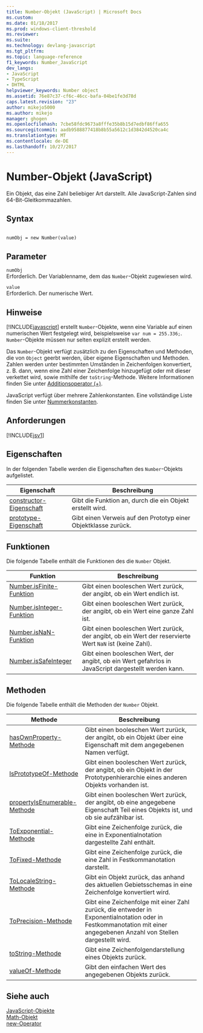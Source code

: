 ```yaml
---
title: Number-Objekt (JavaScript) | Microsoft Docs
ms.custom: 
ms.date: 01/18/2017
ms.prod: windows-client-threshold
ms.reviewer: 
ms.suite: 
ms.technology: devlang-javascript
ms.tgt_pltfrm: 
ms.topic: language-reference
f1_keywords: Number_JavaScript
dev_langs:
- JavaScript
- TypeScript
- DHTML
helpviewer_keywords: Number object
ms.assetid: 76e87c37-cf6c-46cc-bafa-04be1fe3d78d
caps.latest.revision: "23"
author: mikejo5000
ms.author: mikejo
manager: ghogen
ms.openlocfilehash: 7cbe58fdc9673a8fffe35b8b15d7edbf86ffa655
ms.sourcegitcommit: aadb9588877418b8b55a5612c1d3842d4520ca4c
ms.translationtype: MT
ms.contentlocale: de-DE
ms.lasthandoff: 10/27/2017
---
```

# <a name="number-object-javascript"></a>Number-Objekt (JavaScript)
Ein Objekt, das eine Zahl beliebiger Art darstellt. Alle JavaScript-Zahlen sind 64-Bit-Gleitkommazahlen.  
  
## <a name="syntax"></a>Syntax  
  
```  
  
numObj = new Number(value)  
```  
  
## <a name="parameters"></a>Parameter  
 `numObj`  
 Erforderlich. Der Variablenname, dem das `Number`-Objekt zugewiesen wird.  
  
 `value`  
 Erforderlich. Der numerische Wert.  
  
## <a name="remarks"></a>Hinweise  
 [!INCLUDE[javascript](../../javascript/includes/javascript-md.md)] erstellt `Number`-Objekte, wenn eine Variable auf einen numerischen Wert festgelegt wird, beispielsweise `var num = 255.336;`. `Number`-Objekte müssen nur selten explizit erstellt werden.  
  
 Das `Number`-Objekt verfügt zusätzlich zu den Eigenschaften und Methoden, die von `Object` geerbt werden, über eigene Eigenschaften und Methoden. Zahlen werden unter bestimmten Umständen in Zeichenfolgen konvertiert, z. B. dann, wenn eine Zahl einer Zeichenfolge hinzugefügt oder mit dieser verkettet wird, sowie mithilfe der `toString`-Methode. Weitere Informationen finden Sie unter [Additionsoperator (+)](../../javascript/reference/addition-operator-decrement-javascript.md).  
  
 JavaScript verfügt über mehrere Zahlenkonstanten. Eine vollständige Liste finden Sie unter [Nummerkonstanten](../../javascript/reference/number-constants-javascript.md).  
  
## <a name="requirements"></a>Anforderungen  
 [!INCLUDE[jsv1](../../javascript/misc/includes/jsv1-md.md)]  
  
## <a name="properties"></a>Eigenschaften  
 In der folgenden Tabelle werden die Eigenschaften des `Number`-Objekts aufgelistet.  
  
|Eigenschaft|Beschreibung|  
|--------------|-----------------|  
|[constructor-Eigenschaft](../../javascript/reference/constructor-property-object-javascript.md)|Gibt die Funktion an, durch die ein Objekt erstellt wird.|  
|[prototype-Eigenschaft](../../javascript/reference/prototype-property-object-javascript.md)|Gibt einen Verweis auf den Prototyp einer Objektklasse zurück.|  
  
## <a name="functions"></a>Funktionen  
 Die folgende Tabelle enthält die Funktionen des die `Number` Objekt.  
  
|Funktion|Beschreibung|  
|--------------|-----------------|  
|[Number.isFinite-Funktion](../../javascript/reference/number-isfinite-function-number-javascript.md)|Gibt einen booleschen Wert zurück, der angibt, ob ein Wert endlich ist.|  
|[Number.isInteger-Funktion](../../javascript/reference/number-isinteger-function-number-javascript.md)|Gibt einen booleschen Wert zurück, der angibt, ob ein Wert eine ganze Zahl ist.|  
|[Number.isNaN-Funktion](../../javascript/reference/number-isnan-function-number-javascript.md)|Gibt einen booleschen Wert zurück, der angibt, ob ein Wert der reservierte Wert `NaN` ist (keine Zahl).|  
|[Number.isSafeInteger](../../javascript/reference/number-issafeinteger-number-javascript.md)|Gibt einen booleschen Wert, der angibt, ob ein Wert gefahrlos in JavaScript dargestellt werden kann.|  
  
## <a name="methods"></a>Methoden  
 Die folgende Tabelle enthält die Methoden der `Number` Objekt.  
  
|Methode|Beschreibung|  
|------------|-----------------|  
|[hasOwnProperty-Methode](../../javascript/reference/hasownproperty-method-object-javascript.md)|Gibt einen booleschen Wert zurück, der angibt, ob ein Objekt über eine Eigenschaft mit dem angegebenen Namen verfügt.|  
|[IsPrototypeOf-Methode](../../javascript/reference/isprototypeof-method-object-javascript.md)|Gibt einen booleschen Wert zurück, der angibt, ob ein Objekt in der Prototypenhierarchie eines anderen Objekts vorhanden ist.|  
|[propertyIsEnumerable-Methode](../../javascript/reference/propertyisenumerable-method-object-javascript.md)|Gibt einen booleschen Wert zurück, der angibt, ob eine angegebene Eigenschaft Teil eines Objekts ist, und ob sie aufzählbar ist.|  
|[ToExponential-Methode](../../javascript/reference/toexponential-method-number-javascript.md)|Gibt eine Zeichenfolge zurück, die eine in Exponentialnotation dargestellte Zahl enthält.|  
|[ToFixed-Methode](../../javascript/reference/tofixed-method-number-javascript.md)|Gibt eine Zeichenfolge zurück, die eine Zahl in Festkommanotation darstellt.|  
|[ToLocaleString-Methode](../../javascript/reference/tolocalestring-number.md)|Gibt ein Objekt zurück, das anhand des aktuellen Gebietsschemas in eine Zeichenfolge konvertiert wird.|  
|[ToPrecision-Methode](../../javascript/reference/toprecision-method-number-javascript.md)|Gibt eine Zeichenfolge mit einer Zahl zurück, die entweder in Exponentialnotation oder in Festkommanotation mit einer angegebenen Anzahl von Stellen dargestellt wird.|  
|[toString-Methode](../../javascript/reference/tostring-method-object-javascript.md)|Gibt eine Zeichenfolgendarstellung eines Objekts zurück.|  
|[valueOf-Methode](../../javascript/reference/valueof-method-object-javascript.md)|Gibt den einfachen Wert des angegebenen Objekts zurück.|  
  
## <a name="see-also"></a>Siehe auch  
 [JavaScript-Objekte](../../javascript/reference/javascript-objects.md)   
 [Math-Objekt](../../javascript/reference/math-object-javascript.md)   
 [new-Operator](../../javascript/reference/new-operator-decrementjavascript.md)